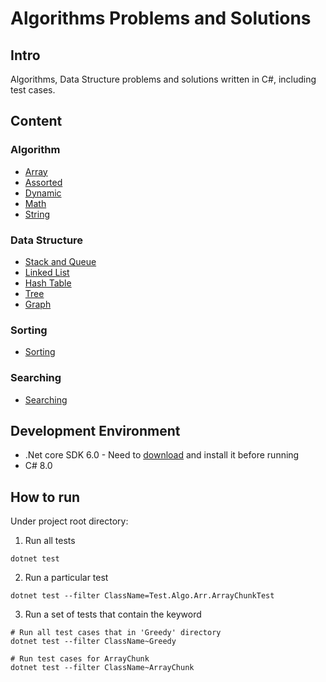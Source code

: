 # Algorithms Problems and Solutions

## Intro

Algorithms, Data Structure problems and solutions written in C#, including test cases.

## Content

### Algorithm

- [Array](./Algo/Array)
- [Assorted](./Algo/Assorted)
- [Dynamic](./Algo/Dynamic)
- [Math](./Algo/Mathematics)
- [String](./Algo/String)

### Data Structure

- [Stack and Queue](./Algo/Ds/StackQueue)
- [Linked List](./Algo/Ds/LinkedList)
- [Hash Table](./Algo/Ds/Hash)
- [Tree](./Algo/Ds/Tree)
- [Graph](./Algo/Ds/Graph)

### Sorting

- [Sorting](./Algo/Sorting)

### Searching

- [Searching](./Algo/Searching)

## Development Environment

- .Net core SDK 6.0 - Need to [download](https://dotnet.microsoft.com/download) and install it before running
- C# 8.0

## How to run

Under project root directory:

1. Run all tests

```
dotnet test
```

2. Run a particular test

```
dotnet test --filter ClassName=Test.Algo.Arr.ArrayChunkTest
```

3. Run a set of tests that contain the keyword

```
# Run all test cases that in 'Greedy' directory
dotnet test --filter ClassName~Greedy

# Run test cases for ArrayChunk
dotnet test --filter ClassName~ArrayChunk
```
